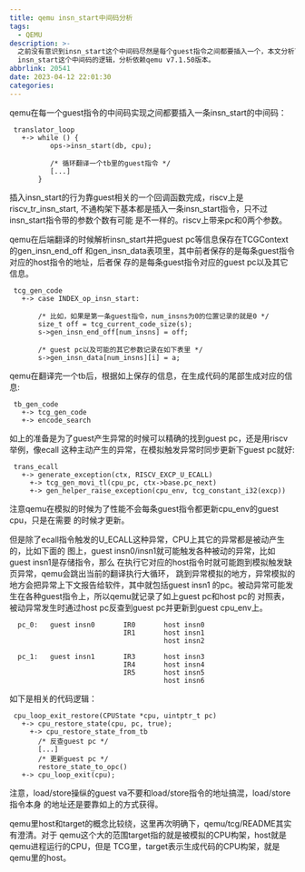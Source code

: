 ```yaml
---
title: qemu insn_start中间码分析
tags:
  - QEMU
description: >-
  之前没有意识到insn_start这个中间码尽然是每个guest指令之间都要插入一个，本文分析下 qemu
  insn_start这个中间码的逻辑，分析依赖qemu v7.1.50版本。
abbrlink: 20541
date: 2023-04-12 22:01:30
categories:
---
```


qemu在每一个guest指令的中间码实现之间都要插入一条insn_start的中间码：
```
 translator_loop
   +-> while () {
          ops->insn_start(db, cpu);                                               

          /* 循环翻译一个tb里的guest指令 */
          [...]
       }
```
插入insn_start的行为靠guest相关的一个回调函数完成，riscv上是riscv_tr_insn_start,
不通构架下基本都是插入一条insn_start指令，只不过insn_start指令带的参数个数有可能
是不一样的。riscv上带来pc和0两个参数。

qemu在后端翻译的时候解析insn_start并把guest pc等信息保存在TCGContext的gen_insn_end_off
和gen_insn_data表项里，其中前者保存的是每条guest指令对应的host指令的地址，后者保
存的是每条guest指令对应的guest pc以及其它信息。
```
 tcg_gen_code
   +-> case INDEX_op_insn_start:

       /* 比如，如果是第一条guest指令，num_insns为0的位置记录的就是0 */
       size_t off = tcg_current_code_size(s);                          
       s->gen_insn_end_off[num_insns] = off;                           

       /* guest pc以及可能的其它参数记录在如下表里 */
       s->gen_insn_data[num_insns][i] = a;                             
```
qemu在翻译完一个tb后，根据如上保存的信息，在生成代码的尾部生成对应的信息:
```
 tb_gen_code
   +-> tcg_gen_code
   +-> encode_search
```

如上的准备是为了guest产生异常的时候可以精确的找到guest pc，还是用riscv举例，像ecall
这种主动产生的异常，在模拟触发异常时同步更新下guest pc就好:
```
 trans_ecall
   +-> generate_exception(ctx, RISCV_EXCP_U_ECALL)
     +-> tcg_gen_movi_tl(cpu_pc, ctx->base.pc_next)
     +-> gen_helper_raise_exception(cpu_env, tcg_constant_i32(excp))
```
注意qemu在模拟的时候为了性能不会每条guest指令都更新cpu_env的guest cpu，只是在需要
的时候才更新。

但是除了ecall指令触发的U_ECALL这种异常，CPU上其它的异常都是被动产生的，比如下面的
图上，guest insn0/insn1就可能触发各种被动的异常，比如guest insn1是存储指令，那么
在执行它对应的host指令时就可能跑到模拟触发缺页异常，qemu会跳出当前的翻译执行大循环，
跳到异常模拟的地方，异常模拟的地方会把异常上下文报告给软件，其中就包括guest insn1
的pc。被动异常可能发生在各种guest指令上，所以qemu就记录了如上guest pc和host pc的
对照表，被动异常发生时通过host pc反查到guest pc并更新到guest cpu_env上。
```
  pc_0:   guest insn0       IR0       host insn0
                            IR1       host insn1
                                      host insn2

  pc_1:   guest insn1       IR3       host insn3
                            IR4       host insn4
                            IR5       host insn5
                                      host insn6
```
如下是相关的代码逻辑：
```
 cpu_loop_exit_restore(CPUState *cpu, uintptr_t pc)                         
   +-> cpu_restore_state(cpu, pc, true);                                       
     +-> cpu_restore_state_from_tb
       /* 反查guest pc */
       [...]
       /* 更新guest pc */
       restore_state_to_opc()
   +-> cpu_loop_exit(cpu);                                                         
```

注意，load/store操纵的guest va不要和load/store指令的地址搞混，load/store指令本身
的地址还是要靠如上的方式获得。

qemu里host和target的概念比较绕，这里再次明确下，qemu/tcg/README其实有澄清。对于
qemu这个大的范围target指的就是被模拟的CPU构架，host就是qemu进程运行的CPU，但是
TCG里，target表示生成代码的CPU构架，就是qemu里的host。
